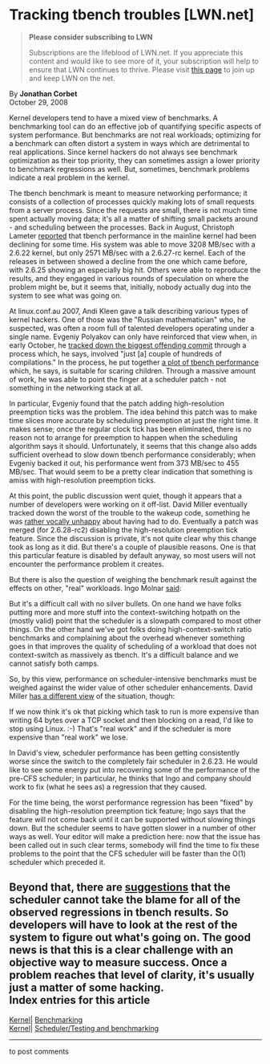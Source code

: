 # Tracking tbench troubles [LWN.net]

> **Please consider subscribing to LWN**
> 
> Subscriptions are the lifeblood of LWN.net. If you appreciate this content and would like to see more of it, your subscription will help to ensure that LWN continues to thrive. Please visit [this page](/Promo/nst-nag1/subscribe) to join up and keep LWN on the net. 

By **Jonathan Corbet**  
October 29, 2008 

Kernel developers tend to have a mixed view of benchmarks. A benchmarking tool can do an effective job of quantifying specific aspects of system performance. But benchmarks are not real workloads; optimizing for a benchmark can often distort a system in ways which are detrimental to real applications. Since kernel hackers do not always see benchmark optimization as their top priority, they can sometimes assign a lower priority to benchmark regressions as well. But, sometimes, benchmark problems indicate a real problem in the kernel. 

The tbench benchmark is meant to measure networking performance; it consists of a collection of processes quickly making lots of small requests from a server process. Since the requests are small, there is not much time spent actually moving data; it's all a matter of shifting small packets around - and scheduling between the processes. Back in August, Christoph Lameter [reported](http://marc.info/?l=linux-kernel&m=121847986119495&w=4) that tbench performance in the mainline kernel had been declining for some time. His system was able to move 3208 MB/sec with a 2.6.22 kernel, but only 2571 MB/sec with a 2.6.27-rc kernel. Each of the releases in between showed a decline from the one which came before, with 2.6.25 showing an especially big hit. Others were able to reproduce the results, and they engaged in various rounds of speculation on where the problem might be, but it seems that, initially, nobody actually dug into the system to see what was going on. 

At linux.conf.au 2007, Andi Kleen gave a talk describing various types of kernel hackers. One of those was the "Russian mathematician" who, he suspected, was often a room full of talented developers operating under a single name. Evgeniy Polyakov can only have reinforced that view when, in early October, he [tracked down the biggest offending commit](/Articles/304847/) through a process which, he says, involved "just [a] couple of hundreds of compilations." In the process, he put together [a plot of tbench performance](http://www.ioremap.net/node/37) which, he says, is suitable for scaring children. Through a massive amount of work, he was able to point the finger at a scheduler patch - not something in the networking stack at all. 

In particular, Evgeniy found that the patch adding high-resolution preemption ticks was the problem. The idea behind this patch was to make time slices more accurate by scheduling preemption at just the right time. It makes sense; once the regular clock tick has been eliminated, there is no reason not to arrange for preemption to happen when the scheduling algorithm says it should. Unfortunately, it seems that this change also adds sufficient overhead to slow down tbench performance considerably; when Evgeniy backed it out, his performance went from 373 MB/sec to 455 MB/sec. That would seem to be a pretty clear indication that something is amiss with high-resolution preemption ticks. 

At this point, the public discussion went quiet, though it appears that a number of developers were working on it off-list. David Miller eventually tracked down the worst of the trouble to the wakeup code, something he was [rather vocally unhappy](/Articles/304873/) about having had to do. Eventually a patch was merged (for 2.6.28-rc2) disabling the high-resolution preemption tick feature. Since the discussion is private, it's not quite clear why this change took as long as it did. But there's a couple of plausible reasons. One is that this particular feature is disabled by default anyway, so most users will not encounter the performance problem it creates. 

But there is also the question of weighing the benchmark result against the effects on other, "real" workloads. Ingo Molnar [said](/Articles/304875/): 

But it's a difficult call with no silver bullets. On one hand we have folks putting more and more stuff into the context-switching hotpath on the (mostly valid) point that the scheduler is a slowpath compared to most other things. On the other hand we've got folks doing high-context-switch ratio benchmarks and complaining about the overhead whenever something goes in that improves the quality of scheduling of a workload that does not context-switch as massively as tbench. It's a difficult balance and we cannot satisfy both camps. 

So, by this view, performance on scheduler-intensive benchmarks must be weighed against the wider value of other scheduler enhancements. David Miller [has a different view](/Articles/304876/) of the situation, though: 

If we now think it's ok that picking which task to run is more expensive than writing 64 bytes over a TCP socket and then blocking on a read, I'd like to stop using Linux. :-) That's "real work" and if the scheduler is more expensive than "real work" we lose. 

In David's view, scheduler performance has been getting consistently worse since the switch to the completely fair scheduler in 2.6.23. He would like to see some energy put into recovering some of the performance of the pre-CFS scheduler; in particular, he thinks that Ingo and company should work to fix (what he sees as) a regression that they caused. 

For the time being, the worst performance regression has been "fixed" by disabling the high-resolution preemption tick feature; Ingo says that the feature will not come back until it can be supported without slowing things down. But the scheduler seems to have gotten slower in a number of other ways as well. Your editor will make a prediction here: now that the issue has been called out in such clear terms, somebody will find the time to fix these problems to the point that the CFS scheduler will be faster than the O(1) scheduler which preceded it. 

Beyond that, there are [suggestions](/Articles/305092/) that the scheduler cannot take the blame for all of the observed regressions in tbench results. So developers will have to look at the rest of the system to figure out what's going on. The good news is that this is a clear challenge with an objective way to measure success. Once a problem reaches that level of clarity, it's usually just a matter of some hacking.  
Index entries for this article  
---  
[Kernel](/Kernel/Index)| [Benchmarking](/Kernel/Index#Benchmarking)  
[Kernel](/Kernel/Index)| [Scheduler/Testing and benchmarking](/Kernel/Index#Scheduler-Testing_and_benchmarking)  
  


* * *

to post comments 
